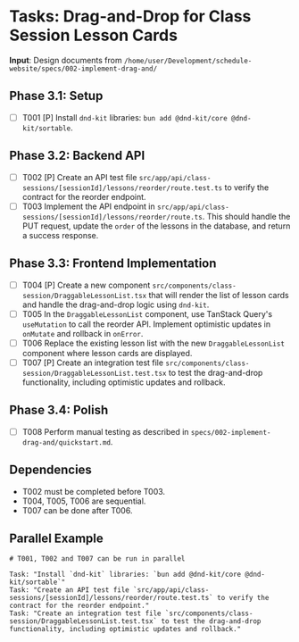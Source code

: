 # Tasks: Drag-and-Drop for Class Session Lesson Cards

**Input**: Design documents from `/home/user/Development/schedule-website/specs/002-implement-drag-and/`

## Phase 3.1: Setup
- [ ] T001 [P] Install `dnd-kit` libraries: `bun add @dnd-kit/core @dnd-kit/sortable`.

## Phase 3.2: Backend API
- [ ] T002 [P] Create an API test file `src/app/api/class-sessions/[sessionId]/lessons/reorder/route.test.ts` to verify the contract for the reorder endpoint.
- [ ] T003 Implement the API endpoint in `src/app/api/class-sessions/[sessionId]/lessons/reorder/route.ts`. This should handle the PUT request, update the `order` of the lessons in the database, and return a success response.

## Phase 3.3: Frontend Implementation
- [ ] T004 [P] Create a new component `src/components/class-session/DraggableLessonList.tsx` that will render the list of lesson cards and handle the drag-and-drop logic using `dnd-kit`.
- [ ] T005 In the `DraggableLessonList` component, use TanStack Query's `useMutation` to call the reorder API. Implement optimistic updates in `onMutate` and rollback in `onError`.
- [ ] T006 Replace the existing lesson list with the new `DraggableLessonList` component where lesson cards are displayed.
- [ ] T007 [P] Create an integration test file `src/components/class-session/DraggableLessonList.test.tsx` to test the drag-and-drop functionality, including optimistic updates and rollback.

## Phase 3.4: Polish
- [ ] T008 Perform manual testing as described in `specs/002-implement-drag-and/quickstart.md`.

## Dependencies
- T002 must be completed before T003.
- T004, T005, T006 are sequential.
- T007 can be done after T006.

## Parallel Example
```
# T001, T002 and T007 can be run in parallel

Task: "Install `dnd-kit` libraries: `bun add @dnd-kit/core @dnd-kit/sortable`"
Task: "Create an API test file `src/app/api/class-sessions/[sessionId]/lessons/reorder/route.test.ts` to verify the contract for the reorder endpoint."
Task: "Create an integration test file `src/components/class-session/DraggableLessonList.test.tsx` to test the drag-and-drop functionality, including optimistic updates and rollback."
```
